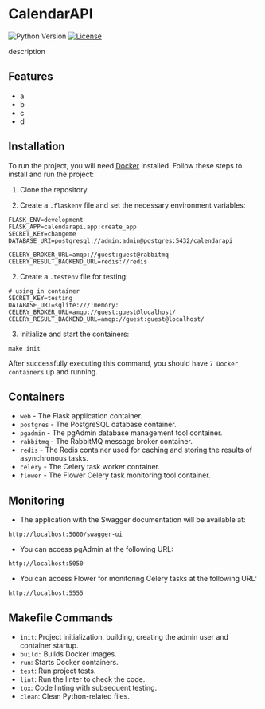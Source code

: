 # CalendarAPI

![Python Version](https://img.shields.io/badge/python-3.11-blue.svg)
[![License](https://img.shields.io/badge/license-MIT-green.svg)](https://opensource.org/licenses/MIT)

description

## Features

- a
- b
- c
- d

## Installation

To run the project, you will need [Docker](https://www.docker.com/) installed. Follow these steps to install and run the project:

1. Clone the repository.

2. Create a `.flaskenv` file and set the necessary environment variables:

```
FLASK_ENV=development
FLASK_APP=calendarapi.app:create_app
SECRET_KEY=changeme
DATABASE_URI=postgresql://admin:admin@postgres:5432/calendarapi

CELERY_BROKER_URL=amqp://guest:guest@rabbitmq
CELERY_RESULT_BACKEND_URL=redis://redis

```
2. Create a `.testenv` file for testing:

```
# using in container
SECRET_KEY=testing
DATABASE_URI=sqlite:///:memory:
CELERY_BROKER_URL=amqp://guest:guest@localhost/
CELERY_RESULT_BACKEND_URL=amqp://guest:guest@localhost/

```
3. Initialize and start the containers:

```
make init
```

After successfully executing this command, you should have `7 Docker containers` up and running.

## Containers

- `web` - The Flask application container.
- `postgres` - The PostgreSQL database container.
- `pgadmin` - The pgAdmin database management tool container.
- `rabbitmq` - The RabbitMQ message broker container.
- `redis` - The Redis container used for caching and storing the results of asynchronous tasks.
- `celery` - The Celery task worker container.
- `flower` - The Flower Celery task monitoring tool container.


## Monitoring
- The application with the Swagger documentation will be available at:
```
http://localhost:5000/swagger-ui
```

- You can access pgAdmin at the following URL: 
```
http://localhost:5050
```
- You can access Flower for monitoring Celery tasks at the following URL:
```
http://localhost:5555
```

## Makefile Commands

- `init`: Project initialization, building, creating the admin user and container startup.
- `build:` Builds Docker images.
- `run`: Starts Docker containers.
- `test`: Run project tests.
- `lint`: Run the linter to check the code.
- `tox`: Code linting with subsequent testing.
- `clean`: Clean Python-related files.
